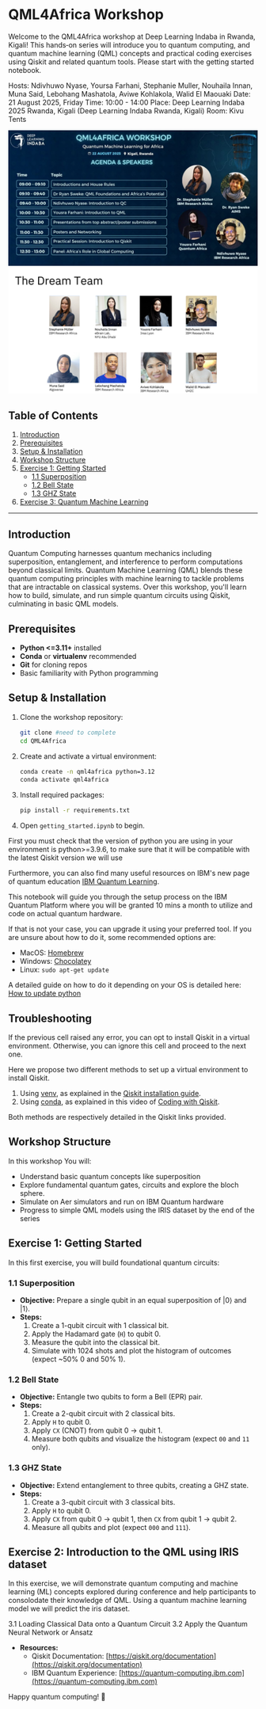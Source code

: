 # QML4Africa Workshop

Welcome to the QML4Africa workshop at Deep Learning Indaba in Rwanda, Kigali! This hands‑on series will introduce you to quantum computing, and quantum machine learning (QML) concepts and practical coding exercises using Qiskit and related quantum tools. Please start with the getting started notebook.

Hosts: Ndivhuwo Nyase, Yoursa Farhani, Stephanie Muller, Nouhaila Innan, Muna Said, Lebohang Mashatola, Aviwe Kohlakola, Walid El Maouaki
Date: 21 August 2025, Friday
Time: 10:00 - 14:00
Place: Deep Learning Indaba 2025 Rwanda, Kigali  (Deep Learning Indaba Rwanda, Kigali)
Room: Kivu Tents


![ DLIx Poster](docs/schedule.jpg)
![Dream Team](docs/Organiser_Photo.png)

## Table of Contents

1. [Introduction](#introduction)
2. [Prerequisites](#prerequisites)
3. [Setup & Installation](#setup--installation)
4. [Workshop Structure](#workshop-structure)
5. [Exercise 1: Getting Started](#exercise-1-getting-started)
   - [1.1 Superposition](#11-superposition)
   - [1.2 Bell State](#12-bell-state)
   - [1.3 GHZ State](#13-ghz-state)
7. [Exercise 3: Quantum Machine Learning](#qml)

---

## Introduction

Quantum Computing harnesses quantum mechanics including superposition, entanglement, and interference to perform computations beyond classical limits. Quantum Machine Learning (QML) blends these quantum computing principles with machine learning to tackle problems that are intractable on classical systems. Over this workshop, you'll learn how to build, simulate, and run simple quantum circuits using Qiskit, culminating in basic QML models.

## Prerequisites

- **Python <=3.11+** installed
- **Conda** or **virtualenv** recommended
- **Git** for cloning repos
- Basic familiarity with Python programming

## Setup & Installation

1. Clone the workshop repository:
   ```bash
   git clone #need to complete
   cd QML4Africa
   ```
2. Create and activate a virtual environment:
   ```bash
   conda create -n qml4africa python=3.12
   conda activate qml4africa
   ```
3. Install required packages:
   ```bash
   pip install -r requirements.txt
   ```
4. Open `getting_started.ipynb` to begin.


First you must check that the version of python you are using in your environment is python>=3.9.6, to make sure that it will be compatible with the latest Qiskit version we will use

Furthermore, you can also find many useful resources on IBM's new page of quantum education [IBM Quantum Learning](https://learning.quantum.ibm.com/).

This notebook will guide you through the setup process on the IBM Quantum Platform where you will be granted 10 mins a month to utilize and code on actual quantum hardware.

If that is not your case, you can upgrade it using your preferred tool. If you are unsure about how to do it, some recommended options are:

- MacOS: [Homebrew](https://brew.sh/)
- Windows: [Chocolatey](https://chocolatey.org/install)
- Linux: `sudo apt-get update `


A detailed guide on how to do it depending on your OS is detailed here: [How to update python](https://4geeks.com/how-to/how-to-update-python-version)

## Troubleshooting <a id="troubleshooting"></a>

If the previous cell raised any error, you can opt to install Qiskit in a virtual environment. Otherwise, you can ignore this cell and proceed to the next one.

Here we propose two different methods to set up a virtual environment to install Qiskit.
1. Using [venv](https://docs.python.org/3/library/venv.html), as explained in the [Qiskit installation guide](https://docs.quantum.ibm.com/guides/install-qiskit). 
2. Using [conda](https://docs.conda.io/projects/conda/en/latest/user-guide/install/index.html), as explained in this video of [Coding with Qiskit](https://www.youtube.com/watch?v=93-zLTppFZw&list=PLOFEBzvs-VvrgHZt3exM_NNiNKtZlHvZi&index=4).

Both methods are respectively detailed in the Qiskit links provided.

## Workshop Structure

In this workshop You will:

- Understand basic quantum concepts like superposition
- Explore fundamental quantum gates, circuits and explore the bloch sphere.
- Simulate on Aer simulators and run on IBM Quantum hardware
- Progress to simple QML models using the IRIS dataset by the end of the series

## Exercise 1: Getting Started

In this first exercise, you will build foundational quantum circuits:

### 1.1 Superposition

- **Objective:** Prepare a single qubit in an equal superposition of |0⟩ and |1⟩.
- **Steps:**
  1. Create a 1-qubit circuit with 1 classical bit.
  2. Apply the Hadamard gate (`H`) to qubit 0.
  3. Measure the qubit into the classical bit.
  4. Simulate with 1024 shots and plot the histogram of outcomes (expect \~50% 0 and 50% 1).

### 1.2 Bell State

- **Objective:** Entangle two qubits to form a Bell (EPR) pair.
- **Steps:**
  1. Create a 2-qubit circuit with 2 classical bits.
  2. Apply `H` to qubit 0.
  3. Apply `CX` (CNOT) from qubit 0 → qubit 1.
  4. Measure both qubits and visualize the histogram (expect `00` and `11` only).

### 1.3 GHZ State

- **Objective:** Extend entanglement to three qubits, creating a GHZ state.
- **Steps:**
  1. Create a 3-qubit circuit with 3 classical bits.
  2. Apply `H` to qubit 0.
  3. Apply `CX` from qubit 0 → qubit 1, then `CX` from qubit 1 → qubit 2.
  4. Measure all qubits and plot (expect `000` and `111`).


## Exercise 2: Introduction to the QML using IRIS dataset

  In this exercise, we will demonstrate quantum computing and machine learning (ML) concepts explored during conference and help participants to consolodate their knowledge of QML. Using a quantum machine learning model we will predict the iris dataset.

3.1 Loading Classical Data onto a Quantum Circuit
3.2 Apply the Quantum Neural Network or Ansatz


- **Resources:**
  - Qiskit Documentation: [https://qiskit.org/documentation](https://qiskit.org/documentation)
  - IBM Quantum Experience: [https://quantum-computing.ibm.com](https://quantum-computing.ibm.com)

Happy quantum computing! 🚀

